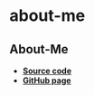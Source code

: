 # about-me
## About-Me
* [**Source code**](https://github.com/Sravani537520/about-me/)
* [**GitHub page**](https://github.com/Sravani537520/Music.github.io)


